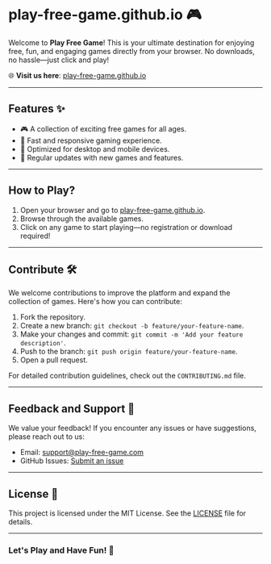# play-free-game.github.io 🎮

Welcome to **Play Free Game**! This is your ultimate destination for enjoying free, fun, and engaging games directly from your browser. No downloads, no hassle—just click and play!

🌐 **Visit us here**: [play-free-game.github.io](https://play-free-game.github.io)

---

## Features ✨

- 🎮 A collection of exciting free games for all ages.
- 🚀 Fast and responsive gaming experience.
- 📱 Optimized for desktop and mobile devices.
- 🌟 Regular updates with new games and features.

---

## How to Play?

1. Open your browser and go to [play-free-game.github.io](https://play-free-game.github.io).
2. Browse through the available games.
3. Click on any game to start playing—no registration or download required!

---

## Contribute 🛠️

We welcome contributions to improve the platform and expand the collection of games. Here's how you can contribute:

1. Fork the repository.
2. Create a new branch: `git checkout -b feature/your-feature-name`.
3. Make your changes and commit: `git commit -m 'Add your feature description'`.
4. Push to the branch: `git push origin feature/your-feature-name`.
5. Open a pull request.

For detailed contribution guidelines, check out the `CONTRIBUTING.md` file.

---

## Feedback and Support 📧

We value your feedback! If you encounter any issues or have suggestions, please reach out to us:

- Email: [support@play-free-game.com](mailto:support@play-free-game.com)
- GitHub Issues: [Submit an issue](https://github.com/play-free-game/issues)

---

## License 📜

This project is licensed under the MIT License. See the [LICENSE](LICENSE) file for details.

---

### Let's Play and Have Fun! 🎉
